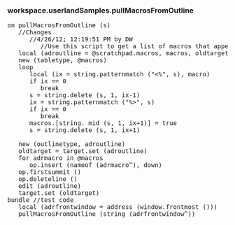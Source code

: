 ### workspace.userlandSamples.pullMacrosFromOutline
<pre>
on pullMacrosFromOutline (s)
   //Changes
      //4/26/12; 12:19:51 PM by DW
         //Use this script to get a list of macros that appear in an outline. To use, open the outline containing the macros, then open this script and click the Run button. A list of macros will open. 
   local (adroutline = @scratchpad.macros, macros, oldtarget)
   new (tabletype, @macros)
   loop
      local (ix = string.patternmatch ("&lt;%", s), macro)
      if ix == 0
         break
      s = string.delete (s, 1, ix-1)
      ix = string.patternmatch ("%>", s)
      if ix == 0
         break
      macros.[string. mid (s, 1, ix+1)] = true
      s = string.delete (s, 1, ix+1)
   
   new (outlinetype, adroutline)
   oldtarget = target.set (adroutline)
   for adrmacro in @macros
      op.insert (nameof (adrmacro^), down)
   op.firstsummit ()
   op.deleteline ()
   edit (adroutline)
   target.set (oldtarget)
bundle //test code
   local (adrfrontwindow = address (window.frontmost ()))
   pullMacrosFromOutline (string (adrfrontwindow^))

</pre>